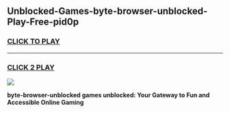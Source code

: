 
## Unblocked-Games-byte-browser-unblocked-Play-Free-pid0p
<h3>
<a href="https://premium76.site?title=byte-browser-unblocked&ref=17A">CLICK TO PLAY</a></h3>
<hr>

<h3>
<a href="https://premium76.site?title=byte-browser-unblocked&ref=17A">CLICK 2 PLAY</a>
  
</h3>

<a href="https://premium76.site?title=byte-browser-unblocked&ref=17A"><img src="https://clearcache.store/games.png"></a>


**byte-browser-unblocked games unblocked: Your Gateway to Fun and Accessible Online Gaming**
